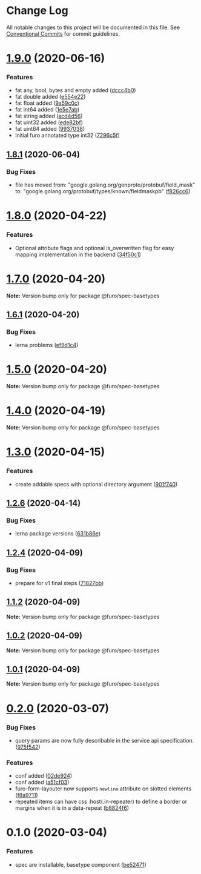 # Change Log

All notable changes to this project will be documented in this file.
See [Conventional Commits](https://conventionalcommits.org) for commit guidelines.

# [1.9.0](https://github.com/theNorstroem/FuroBaseComponents/compare/@furo/spec-basetypes@1.8.1...@furo/spec-basetypes@1.9.0) (2020-06-16)


### Features

* fat any, bool, bytes and empty added ([dccc4b0](https://github.com/theNorstroem/FuroBaseComponents/commit/dccc4b0e87de8969a3a22d4f43fedece23555ffb))
* fat double added ([e554e22](https://github.com/theNorstroem/FuroBaseComponents/commit/e554e2234c9c39680b26aeb90191510dfaff2733))
* fat float added ([9a59c0c](https://github.com/theNorstroem/FuroBaseComponents/commit/9a59c0c25da51f3bab6dc0718c7c5f1f16533d49))
* fat int64 added ([1e5e7ab](https://github.com/theNorstroem/FuroBaseComponents/commit/1e5e7ab7f6f096e2ec16e7e0664426c195951459))
* fat string added ([acd4d56](https://github.com/theNorstroem/FuroBaseComponents/commit/acd4d56268690811bcd9fbe23caf63695038e00e))
* fat uint32 added ([ede82bf](https://github.com/theNorstroem/FuroBaseComponents/commit/ede82bffb2ff400e5beab8bfff859aea63ed516a))
* fat uint64 added ([9937038](https://github.com/theNorstroem/FuroBaseComponents/commit/9937038302a3e70711519d4b9b22a47d60bff2e5))
* initial furo annotated type int32 ([7296c5f](https://github.com/theNorstroem/FuroBaseComponents/commit/7296c5f97447ae56a0699f9e2825c8cdd079e948))





## [1.8.1](https://github.com/theNorstroem/FuroBaseComponents/compare/@furo/spec-basetypes@1.8.0...@furo/spec-basetypes@1.8.1) (2020-06-04)


### Bug Fixes

* file has moved	from: "google.golang.org/genproto/protobuf/field_mask" to: "google.golang.org/protobuf/types/known/fieldmaskpb" ([f826cc6](https://github.com/theNorstroem/FuroBaseComponents/commit/f826cc6e0461627b27bd2570d888b99ba5b7a561))





# [1.8.0](https://github.com/theNorstroem/FuroBaseComponents/compare/@furo/spec-basetypes@1.7.0...@furo/spec-basetypes@1.8.0) (2020-04-22)


### Features

* Optional attribute flags and optional is_overwritten flag for easy mapping implementation in the backend ([34f50c1](https://github.com/theNorstroem/FuroBaseComponents/commit/34f50c1cbdffde0fe1a2d4e62896ac02d0193d23))





# [1.7.0](https://github.com/theNorstroem/FuroBaseComponents/compare/@furo/spec-basetypes@1.6.1...@furo/spec-basetypes@1.7.0) (2020-04-20)

**Note:** Version bump only for package @furo/spec-basetypes





## [1.6.1](https://github.com/theNorstroem/FuroBaseComponents/compare/@furo/spec-basetypes@1.4.0...@furo/spec-basetypes@1.6.1) (2020-04-20)


### Bug Fixes

* lerna problems ([ef9d1c4](https://github.com/theNorstroem/FuroBaseComponents/commit/ef9d1c4))





# [1.5.0](https://github.com/theNorstroem/FuroBaseComponents/compare/@furo/spec-basetypes@1.4.0...@furo/spec-basetypes@1.5.0) (2020-04-20)

**Note:** Version bump only for package @furo/spec-basetypes





# [1.4.0](https://github.com/theNorstroem/FuroBaseComponents/compare/@furo/spec-basetypes@1.3.0...@furo/spec-basetypes@1.4.0) (2020-04-19)

**Note:** Version bump only for package @furo/spec-basetypes





# [1.3.0](https://github.com/theNorstroem/FuroBaseComponents/compare/@furo/spec-basetypes@1.2.6...@furo/spec-basetypes@1.3.0) (2020-04-15)


### Features

* create addable specs with optional directory argument ([901f740](https://github.com/theNorstroem/FuroBaseComponents/commit/901f740))





## [1.2.6](https://github.com/theNorstroem/FuroBaseComponents/compare/@furo/spec-basetypes@1.2.4...@furo/spec-basetypes@1.2.6) (2020-04-14)


### Bug Fixes

* lerna package versions ([631b86e](https://github.com/theNorstroem/FuroBaseComponents/commit/631b86e))





## [1.2.4](https://github.com/theNorstroem/FuroBaseComponents/compare/@furo/spec-basetypes@1.1.2...@furo/spec-basetypes@1.2.4) (2020-04-09)


### Bug Fixes

* prepare for v1 final steps ([71827bb](https://github.com/theNorstroem/FuroBaseComponents/commit/71827bb))





## [1.1.2](https://github.com/theNorstroem/FuroBaseComponents/compare/@furo/spec-basetypes@1.0.2...@furo/spec-basetypes@1.1.2) (2020-04-09)

**Note:** Version bump only for package @furo/spec-basetypes





## [1.0.2](https://github.com/theNorstroem/FuroBaseComponents/compare/@furo/spec-basetypes@1.0.1...@furo/spec-basetypes@1.0.2) (2020-04-09)

**Note:** Version bump only for package @furo/spec-basetypes





## [1.0.1](https://github.com/theNorstroem/FuroBaseComponents/compare/@furo/spec-basetypes@0.2.0...@furo/spec-basetypes@1.0.1) (2020-04-09)

**Note:** Version bump only for package @furo/spec-basetypes





# [0.2.0](https://github.com/theNorstroem/FuroBaseComponents/compare/@furo/spec-basetypes@0.1.0...@furo/spec-basetypes@0.2.0) (2020-03-07)


### Bug Fixes

* query params are now fully describable in the service api specification. ([975f542](https://github.com/theNorstroem/FuroBaseComponents/commit/975f542))


### Features

* conf added ([02de924](https://github.com/theNorstroem/FuroBaseComponents/commit/02de924))
* conf added ([a51cf03](https://github.com/theNorstroem/FuroBaseComponents/commit/a51cf03))
* furo-form-layouter now supports `newline` attribute on slotted elements ([f8a9711](https://github.com/theNorstroem/FuroBaseComponents/commit/f8a9711))
* repeated items can have css :host(.in-repeater) to define a border or margins when it is in a data-repeat ([b8824f6](https://github.com/theNorstroem/FuroBaseComponents/commit/b8824f6))





# 0.1.0 (2020-03-04)


### Features

* spec are installable, basetype component ([be52471](https://github.com/theNorstroem/FuroBaseComponents/commit/be52471))
